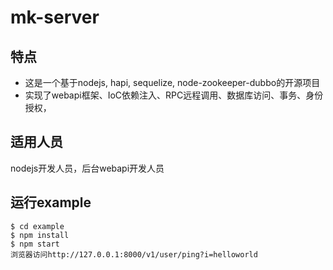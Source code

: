 # mk-server

## 特点

- 这是一个基于nodejs, hapi, sequelize, node-zookeeper-dubbo的开源项目  
- 实现了webapi框架、IoC依赖注入、RPC远程调用、数据库访问、事务、身份授权，

## 适用人员

nodejs开发人员，后台webapi开发人员

## 运行example

```
$ cd example
$ npm install
$ npm start
浏览器访问http://127.0.0.1:8000/v1/user/ping?i=helloworld
